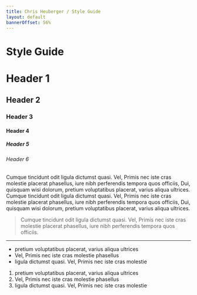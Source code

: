 ```yaml
---
title: Chris Heuberger / Style Guide
layout: default
bannerOffset: 56%
---
```


<div class="main-content">

  <h1 class="page-title">Style Guide</h1>

  <div class="spacer"></div>

  <h1>Header 1</h1>
  <h2>Header 2</h2>
  <h3>Header 3</h3>
  <h4>Header 4</h4>
  <h5>Header 5</h5>
  <h6>Header 6</h6>
   
  <div class="spacer"></div>

  <p>Cumque tincidunt odit ligula dictumst quasi. Vel, Primis nec iste cras molestie placerat phasellus, iure nibh perferendis tempora quos officiis, Dui, quisquam wisi dolorum, pretium voluptatibus placerat, varius aliqua ultrices. Cumque tincidunt odit ligula dictumst quasi. Vel, Primis nec iste cras molestie placerat phasellus, iure nibh perferendis tempora quos officiis, Dui, quisquam wisi dolorum, pretium voluptatibus placerat, varius aliqua ultrices.</p>
  
  <div class="spacer"></div>
  
  <blockquote>Cumque tincidunt odit ligula dictumst quasi. Vel, Primis nec iste cras molestie placerat phasellus, iure nibh perferendis tempora quos officiis.</blockquote>

  <hr/>

  <ul class="basic-list">
    <li>pretium voluptatibus placerat, varius aliqua ultrices</li>
    <li>Vel, Primis nec iste cras molestie phasellus</li>
    <li>ligula dictumst quasi. Vel, Primis nec iste cras molestie</li>
  </ul>

  <div class="spacer"></div>

  <ol class="basic-list">
    <li>pretium voluptatibus placerat, varius aliqua ultrices</li>
    <li>Vel, Primis nec iste cras molestie phasellus</li>
    <li>ligula dictumst quasi. Vel, Primis nec iste cras molestie</li>
  </ol>

</div>